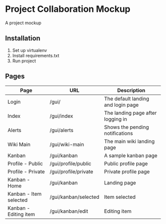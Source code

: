 # Project Collaboration Mockup

A project mockup

## Installation

1. Set up virtualenv
2. Install requirements.txt
3. Run project

## Pages

| Page | URL | Description |
| --- | --- | --- |
| Login | /gui/ | The default landing and login page |
| Index | /gui/index | The landing page after logging in |
| Alerts | /gui/alerts | Shows the pending notifications |
| Wiki Main | /gui/wiki-main | The main wiki landing page |
| Kanban | /gui/kanban | A sample kanban page |
| Profile - Public | /gui/profile/public | Public profile page |
| Profile - Private | /gui/profile/private | Private profile page |
| Kanban - Home | /gui/kanban | Landing page |
| Kanban - Item selected | /gui/kanban/selected | Item selected |
| Kanban - Editing item | /gui/kanban/edit | Editing item |